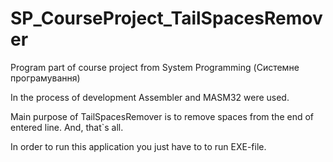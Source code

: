 # SP_CourseProject_TailSpacesRemover
Program part of course project from System Programming (Системне програмування) 

In the process of development Assembler and MASM32 were used.

Main purpose of TailSpacesRemover is to remove spaces from the end of entered line. And, that`s all.

In order to run this application you just have to to run EXE-file. 
